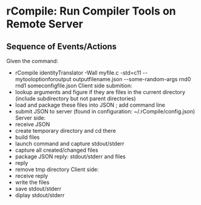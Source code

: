rCompile: Run Compiler Tools on Remote Server
=============================================

## Sequence of Events/Actions

Given the command:
 * rCompile identityTranslator -Wall myfile.c -std=c11 --mytooloptionforoutput outputfilename.json --some-random-args rnd0 rnd1 someconfigfile.json 
Client side submition:
 * lookup arguments and figure if they are files in the current directory (include subdirectory but not parent directories)
 * load and package these files into JSON ; add command line
 * submit JSON to server (found in configuration: ~/.rCompile/config.json)
Server side:
 * receive JSON
 * create temporary directory and cd there
 * build files
 * launch command and capture stdout/stderr
 * capture all created/changed files
 * package JSON reply: stdout/stderr and files
 * reply
 * remove tmp directory
Client side:
 * receive reply
 * write the files
 * save stdout/stderr
 * diplay stdout/stderr


